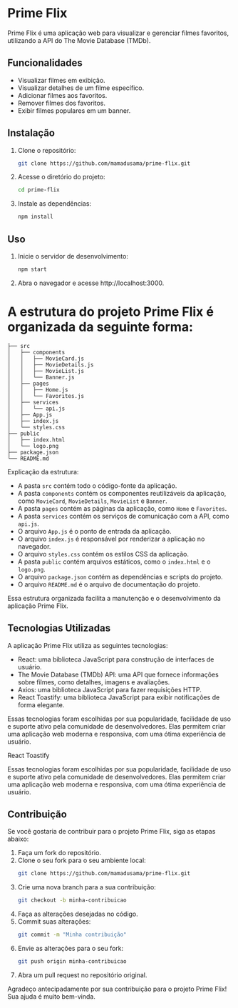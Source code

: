 # Prime Flix

Prime Flix é uma aplicação web para visualizar e gerenciar filmes favoritos, utilizando a API do The Movie Database (TMDb).



## Funcionalidades

- Visualizar filmes em exibição.
- Visualizar detalhes de um filme específico.
- Adicionar filmes aos favoritos.
- Remover filmes dos favoritos.
- Exibir filmes populares em um banner.

## Instalação

1. Clone o repositório:
    ```bash
    git clone https://github.com/mamadusama/prime-flix.git
    ```

2. Acesse o diretório do projeto:
    ```bash
    cd prime-flix
    ```

3. Instale as dependências:
    ```bash
    npm install
    ```

## Uso

1. Inicie o servidor de desenvolvimento:
    ```bash
    npm start
    ```

2. Abra o navegador e acesse http://localhost:3000.

# A estrutura do projeto Prime Flix é organizada da seguinte forma:

```
├── src
│   ├── components
│   │   ├── MovieCard.js
│   │   ├── MovieDetails.js
│   │   ├── MovieList.js
│   │   └── Banner.js
│   ├── pages
│   │   ├── Home.js
│   │   └── Favorites.js
│   ├── services
│   │   └── api.js
│   ├── App.js
│   ├── index.js
│   └── styles.css
├── public
│   ├── index.html
│   └── logo.png
├── package.json
└── README.md
```

Explicação da estrutura:

- A pasta `src` contém todo o código-fonte da aplicação.
- A pasta `components` contém os componentes reutilizáveis da aplicação, como `MovieCard`, `MovieDetails`, `MovieList` e `Banner`.
- A pasta `pages` contém as páginas da aplicação, como `Home` e `Favorites`.
- A pasta `services` contém os serviços de comunicação com a API, como `api.js`.
- O arquivo `App.js` é o ponto de entrada da aplicação.
- O arquivo `index.js` é responsável por renderizar a aplicação no navegador.
- O arquivo `styles.css` contém os estilos CSS da aplicação.
- A pasta `public` contém arquivos estáticos, como o `index.html` e o `logo.png`.
- O arquivo `package.json` contém as dependências e scripts do projeto.
- O arquivo `README.md` é o arquivo de documentação do projeto.

Essa estrutura organizada facilita a manutenção e o desenvolvimento da aplicação Prime Flix.

## Tecnologias Utilizadas

A aplicação Prime Flix utiliza as seguintes tecnologias:

- React: uma biblioteca JavaScript para construção de interfaces de usuário.
- The Movie Database (TMDb) API: uma API que fornece informações sobre filmes, como detalhes, imagens e avaliações.
- Axios: uma biblioteca JavaScript para fazer requisições HTTP.
- React Toastify: uma biblioteca JavaScript para exibir notificações de forma elegante.

Essas tecnologias foram escolhidas por sua popularidade, facilidade de uso e suporte ativo pela comunidade de desenvolvedores. Elas permitem criar uma aplicação web moderna e responsiva, com uma ótima experiência de usuário.

React Toastify


Essas tecnologias foram escolhidas por sua popularidade, facilidade de uso e suporte ativo pela comunidade de desenvolvedores. Elas permitem criar uma aplicação web moderna e responsiva, com uma ótima experiência de usuário.

## Contribuição

Se você gostaria de contribuir para o projeto Prime Flix, siga as etapas abaixo:

1. Faça um fork do repositório.
2. Clone o seu fork para o seu ambiente local:
    ```bash
    git clone https://github.com/mamadusama/prime-flix.git
    ```
3. Crie uma nova branch para a sua contribuição:
    ```bash
    git checkout -b minha-contribuicao
    ```
4. Faça as alterações desejadas no código.
5. Commit suas alterações:
    ```bash
    git commit -m "Minha contribuição"
    ```
6. Envie as alterações para o seu fork:
    ```bash
    git push origin minha-contribuicao
    ```
7. Abra um pull request no repositório original.

Agradeço antecipadamente por sua contribuição para o projeto Prime Flix! Sua ajuda é muito bem-vinda.

